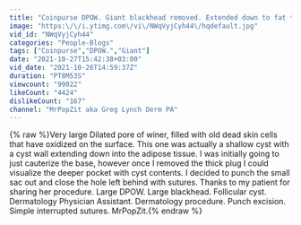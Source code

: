 ```yaml
---
title: "Coinpurse DPOW. Giant blackhead removed. Extended down to fat tissue below. Punch excision.MrPopZit"
image: "https:\/\/i.ytimg.com\/vi\/NWqVyjCyh44\/hqdefault.jpg"
vid_id: "NWqVyjCyh44"
categories: "People-Blogs"
tags: ["Coinpurse","DPOW.","Giant"]
date: "2021-10-27T15:42:38+03:00"
vid_date: "2021-10-26T14:59:37Z"
duration: "PT8M53S"
viewcount: "99022"
likeCount: "4424"
dislikeCount: "167"
channel: "MrPopZit aka Greg Lynch Derm PA"
---
```

{% raw %}Very large Dilated pore of winer, filled with old dead skin cells that have oxidized on the surface. This one was actually a shallow cyst with a cyst wall extending down into the adipose tissue. I was initially going to just cauterize the base, however once I removed the thick plug I could visualize the deeper pocket with cyst contents. I decided to punch the small sac out and close the hole left behind with sutures. Thanks to my patient for sharing her procedure. Large DPOW. Large blackhead. Follicular cyst. Dermatology Physician Assistant. Dermatology procedure. Punch excision. Simple interrupted sutures. MrPopZit.{% endraw %}
